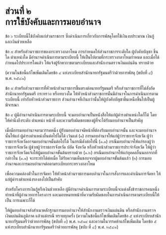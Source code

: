 # ส่วนที่ ๒ <br> การใช้บังคับและการมอบอำนาจ 

ข้อ ๖ ระเบียบนี้ใช้บังคับแก่ส่วนราชการ ซึ่งดำเนินการเกี่ยวกับการพัสดุโดยใช้เงินงบประมาณ เงินกู้ และเงินช่วยเหลือ

ข้อ ๘ สำหรับส่วนราชการของกระทรวงกลาโหม การกำหนดให้ส่วนราชการระดับใด ผู้บังคับบัญชา ชิ้นใด ตำแหน่งใด มีอำนาจดำเนินการตามระเบียบนี้ ให้เป็นไปตามที่กระทรวงกลาโหมกำหนด และเมื่อได้ กำหนดไปประการใดแล้ว ให้แจ้งผู้รักหากาชตามระเบียบและสำนักงานตรวจเงินแผ่นดิน ทราบด้วย

(ความในข้อนี้แก้ไขเพิ่มเติมโดยข้อ ๔ แห่งระเบียบสำนักนายกรัฐมนตรีว่าด้วยการพัสดุ (ขบับที่ ๔) พ.ศ. ๒๕๔๑)

ข้อ ๘ สำหรับส่วนราชการที่หัวหน้าส่วนราชการขึ้นตรงต่อนายกรัฐมนตรี หรือส่วนราชการที่ไม่สังกัด สำนักนายกรัฐมนตรี กระทรวง หรือทบวงใด ให้หัวหน้าส่วนราชการนั้นมีอำนาจในการดำเนินการตามระเบียบนี้ เท่ากับหัวหน้าส่วนราชการ ส่วนอำนาจที่เกินกว่านั้นให้ผู้บังคับบัญชาชิ้นเหนือขึ้นไปเป็นผู้พิจารณา

ข้อ ๙ ผู้มีอำนาจดำเนินการตามระเบียบนี้ จะมอบอำนาจเป็นหนังสือให้แก่ผู้ดำรงตำแหน่งใดก็ได้ โดย ให้คำนึงถึงระดับ ตำแหน่ง หน้าที่ และความรับผิดชอบของผู้ที่จะได้รับมอบอำนาจเป็นสำคัญ

เมื่อมีการมอบอำนาจตามวรรคหนึ่ง ผู้รับมอบอำนาจมีหน้าที่ต้องรับมอบอำนาจนั้น และจะมอบอำนาจ นั้นให้แก่ ผู้ดำรงตำแหน่งอื่นต่อไปไม่ได้ เว้นแต่
(๑) การมอบอำนาจให้แก่ผู้ว่าราชการจังหวัด ผู้ว่าราชการจังหวัดอาจมอบอำนาจนั้นต่อไปได้ ในกรณีดังต่อไปนี้
(๑.๑) กรณีมอบอำนาจให้แก่รองผู้ว่าราชการจังหวัด ผู้ช่วยผู้ว่าราชการจังหวัด ปลัด จังหวัด หรือหัวหน้าส่วนราชการประจำจังหวัด ให้ผู้ว่าราชการจังหวัดแจ้งให้ผู้มอบอำนาจขั้นต้นทราบด้วย
(๑.๒) กรณีมอบอำนาจให้แก่บุคคลอื่นนอกจากที่กล่าวใน (๑.๑) จะกระทำได้ต่อเมื่อ ได้รับความเห็นชอบจากผู้มอบอำนาจขั้นต้นแล้ว
(๒) การมอบอำนาจและการมอบอำนาจต่อตามระเบียบกระทรวงกลาโหม

เพื่อความคล่องตัวในการจัดหา ให้หัวหน้าส่วนราชการมอบอำนาจในการสั่งการและดำเนินการจัดหา ให้แก่ผู้ดำรงตำแหน่งรองลงไปเป็นสำคับ

สำหรับโครงการเงินกู้หรือเงินช่วยเหลือ ผู้มีอำนาจดำเนินการตามระเบียบนี้จะแต่งตั้งข้าราชการคนหนึ่ง ทำหน้าที่ผู้อำนวยการโครงการ และมอบหมายหน้าที่ความรับผิดชอบในการดำเนินการตามระเบียบนี้ให้เป็น การเฉพาะก็ได้

ให้ผู้มอบอำนาจส่งสำเนาหลักฐานการมอบอำนาจให้สำนักงานตรวจเงินแผ่นดิน หรือสำนักงานตรวจ เงินแผ่นดินภูมิภาค แล้วแต่กรณี ทราบทุกครั้ง
(ความในข้อนี้แก้ไขเพิ่มเติมโดยข้อ ๕ แห่งระเบียบสำนักนายกรัฐมนตรีว่าด้วยการพัสดุ (ขบับที่ ๓) พ.ศ. ๒๕๑๙ และความในวรรคห้าแก้ไขเพิ่มเติม โดยข้อ ๕ แห่งระเบียบสำนักนายกรัฐมนตรีว่าด้วยการพัสดุ (ขบับ ที่ ๔) พ.ศ. ๒๕๔๑)
